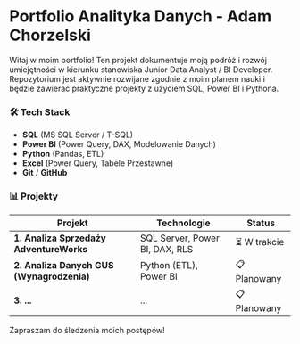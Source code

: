 # Portfolio Analityka Danych - Adam Chorzelski

Witaj w moim portfolio! Ten projekt dokumentuje moją podróż i rozwój umiejętności w kierunku stanowiska Junior Data Analyst / BI Developer. Repozytorium jest aktywnie rozwijane zgodnie z moim planem nauki i będzie zawierać praktyczne projekty z użyciem SQL, Power BI i Pythona.

### 🛠 Tech Stack

- **SQL** (MS SQL Server / T-SQL)
- **Power BI** (Power Query, DAX, Modelowanie Danych)
- **Python** (Pandas, ETL)
- **Excel** (Power Query, Tabele Przestawne)
- **Git** / **GitHub**

### 📊 Projekty

| Projekt                                   | Technologie                    | Status       |
| ----------------------------------------- | ------------------------------ | ------------ |
| **1. Analiza Sprzedaży AdventureWorks**   | SQL Server, Power BI, DAX, RLS | ⏳ W trakcie |
| **2. Analiza Danych GUS (Wynagrodzenia)** | Python (ETL), Power BI         | 📋 Planowany |
| **3. ...**                                | ...                            | 📋 Planowany |

Zapraszam do śledzenia moich postępów!
